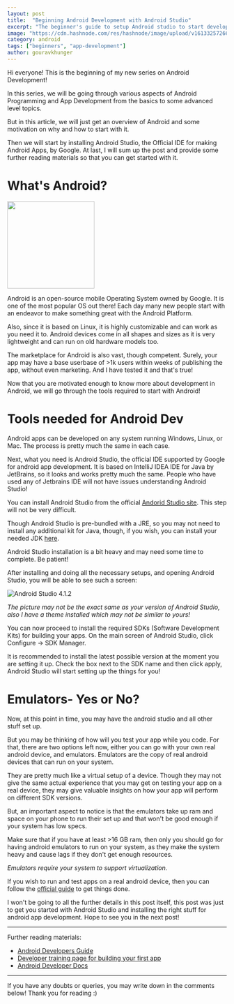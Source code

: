 ```yaml
---
layout: post
title:  "Beginning Android Development with Android Studio"
excerpt: "The beginner's guide to setup Android studio to start developing Android apps."
image: "https://cdn.hashnode.com/res/hashnode/image/upload/v1613325726634/hqjW-Brr-.png"
category: android
tags: ["beginners", "app-development"]
author: gouravkhunger
---
```


Hi everyone! This is the beginning of my new series on Android Development! 

In this series, we will be going through various aspects of Android Programming and App Development from the basics to some advanced level topics.

But in this article, we will just get an overview of Android and some motivation on why and how to start with it. 

Then we will start by installing Android Studio, the Official IDE for making Android Apps, by Google. At last, I will sum up the post and provide some further reading materials so that you can get started with it.

# What's Android?

<img src="https://developer.android.com/images/brand/Android_Robot.svg" height="200px" width="200px" />

Android is an open-source mobile Operating System owned by Google. It is one of the most popular OS out there! Each day many new people start with an endeavor to make something great with the Android Platform.

Also, since it is based on Linux, it is highly customizable and can work as you need it to. Android devices come in all shapes and sizes as it is very lightweight and can run on old hardware models too.

The marketplace for Android is also vast, though competent. Surely, your app may have a base userbase of >1k users within weeks of publishing the app, without even marketing. And I have tested it and that's true!


Now that you are motivated enough to know more about development in Android, we will go through the tools required to start with Android!

# Tools needed for Android Dev

Android apps can be developed on any system running Windows, Linux, or Mac. The process is pretty much the same in each case.

Next, what you need is Android Studio, the official IDE supported by Google for android app development. It is based on IntelliJ IDEA IDE for Java by JetBrains, so it looks and works pretty much the same. People who have used any of Jetbrains IDE will not have issues understanding Android Studio!

You can install Android Studio from the official [Andorid Studio site](https://developer.android.com/studio). This step will not be very difficult.

Though Android Studio is pre-bundled with a JRE, so you may not need to install any additional kit for Java, though, if you wish, you can install your needed JDK [here](https://www.oracle.com/java/technologies/javase-downloads.html).

Android Studio installation is a bit heavy and may need some time to complete. Be patient!

After installing and doing all the necessary setups, and opening Android Studio, you will be able to see such a screen: 

![Android Studio 4.1.2](https://cdn.hashnode.com/res/hashnode/image/upload/v1613322813352/3bqWDusIb.png)

*The picture may not be the exact same as your version of Android Studio, also I have a theme installed which may not be similar to yours!*

You can now proceed to install the required SDKs (Software Development Kits) for building your apps. On the main screen of Android Studio, click Configure -> SDK Manager.

It is recommended to install the latest possible version at the moment you are setting it up. Check the box next to the SDK name and then click apply, Android Studio will start setting up the things for you!

# Emulators- Yes or No?

Now, at this point in time, you may have the android studio and all other stuff set up.

But you may be thinking of how will you test your app while you code. For that, there are two options left now, either you can go with your own real android device, and emulators. Emulators are the copy of real android devices that can run on your system.

They are pretty much like a virtual setup of a device. Though they may not give the same actual experience that you may get on testing your app on a real device, they may give valuable insights on how your app will perform on different SDK versions.

But, an important aspect to notice is that the emulators take up ram and space on your phone to run their set up and that won't be good enough if your system has low specs.

Make sure that if you have at least >16 GB ram, then only you should go for having android emulators to run on your system, as they make the system heavy and cause lags if they don't get enough resources.

*Emulators require your system to support virtualization.*

If you wish to run and test apps on a real android device, then you can follow the [official guide](https://developer.android.com/studio/run/device) to get things done.

I won't be going to all the further details in this post itself, this post was just to get you started with Android Studio and installing the right stuff for android app development. Hope to see you in the next post!

---

Further reading materials:

- [Android Developers Guide](https://developer.android.com/guide)
- [Developer training page for building your first app](https://developer.android.com/training/basics/firstapp)
- [Android Developer Docs](https://developer.android.com/docs)

---

If you have any doubts or queries, you may write down in the comments below! Thank you for reading :)